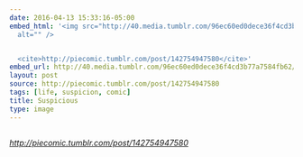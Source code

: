 ```yaml
---
date: 2016-04-13 15:33:16-05:00
embed_html: '<img src="http://40.media.tumblr.com/96ec60ed0dece36f4cd3b77a7584fb62/tumblr_o5jqqclFIx1qhnegdo1_500.jpg"
  alt="" />


  <cite>http://piecomic.tumblr.com/post/142754947580</cite>'
embed_url: http://40.media.tumblr.com/96ec60ed0dece36f4cd3b77a7584fb62/tumblr_o5jqqclFIx1qhnegdo1_500.jpg
layout: post
source: http://piecomic.tumblr.com/post/142754947580
tags: [life, suspicion, comic]
title: Suspicious
type: image
---
```

<img src="http://40.media.tumblr.com/96ec60ed0dece36f4cd3b77a7584fb62/tumblr_o5jqqclFIx1qhnegdo1_500.jpg" alt="" />

<cite>http://piecomic.tumblr.com/post/142754947580</cite>

